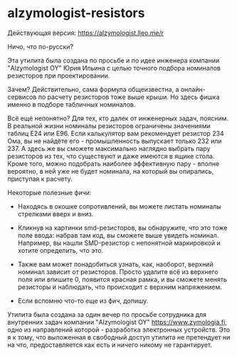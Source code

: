 # alzymologist-resistors

Действующая версия: https://alzymologist.lleo.me/r

Ничо, что по-русски?

Эта утилита была создана по просьбе и по идее инженера компании "Alzymologist OY" Юрия Ильина с целью точного подбора номиналов резисторов при проектировании.

Зачем? Действительно, сама формула общеизвестна, а онлайн-сервисов по расчету резисторов тоже выше крыши. Но здесь фишка именно в подборе табличных номиналов.

Всё ещё непонятно? Для тех, кто далек от инженерных задач, поясним. В реальной жизни номиналы резисторов ограничены значениями таблиц E24 или E96. Если калькулятор вам рекомендует резистор 234 Ома, вы не найдёте его - промышленность выпускает только 232 или 237. А здесь же вы сможете максимально наглядно выбрать пару резисторов из тех, что существуют и даже имеются в ящике стола. Кроме того, можно подобрать наиболее эффективную пару - вполне вероятно, в ней уже не будет номинала, на который вы опирались, приступая к расчету.

Некоторые полезные фичи:

- Находясь в окошке сопротивлений, вы можете листать номиналы стрелками вверх и вниз.

- Кликнув на картинки smd-резисторов, вы обнаружите, что это тоже поле ввода: набрав там код, вы сможете выше увидеть номинал. Например, вы нашли SMD-резистор с непонятной маркировкой и хотите определить, что это.

- Также вам может понадобиться узнать, как, наоборот, верхний номинал зависит от резисторов. Просто удалите всё из верхнего поля или впишите 0, появится красная рамка, и вы сможете менять резисторы и наблюдать, что происходит с верхним напряжением.

- Если вспомню что-то еще из фич, допишу.

Утилита была создана за один вечер по просьбе сотрудника для внутренних задач компании "Alzymologist OY" https://www.zymologia.fi, одно из направлений которой - разработка электронных устройств. Это я к тому, что выложенная в свободный доступ утилита не претендует ни на что, предоставляется как есть и ничего никому не гарантирует.
